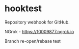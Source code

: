 # hooktest

Repository webhook for GitHub.

NGrok - https://10009877.ngrok.io

Branch re-open/rebase test




